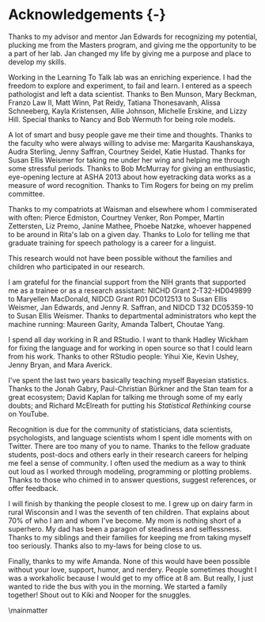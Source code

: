
Acknowledgements {-}
========================================================================

Thanks to my advisor and mentor Jan Edwards for recognizing my potential,
plucking me from the Masters program, and giving me the opportunity to
be a part of her lab. Jan changed my life by giving me a purpose and
place to develop my skills.

Working in the Learning To Talk lab was an enriching experience. I had
the freedom to explore and experiment, to fail and learn. I entered
as a speech pathologist and left a data scientist. Thanks to Ben Munson,
Mary Beckman, Franzo Law II, Matt Winn, Pat Reidy, Tatiana Thonesavanh,
Alissa Schneeberg, Kayla Kristensen, Allie Johnson, Michelle Erskine,
and Lizzy Hill. Special thanks to Nancy and Bob Wermuth for being role
models. 

A lot of smart and busy people gave me their time and thoughts. Thanks
to the faculty who were always willing to advise me: Margarita
Kaushanskaya, Audra Sterling, Jenny Saffran, Courtney Seidel, Katie
Hustad. Thanks for Susan Ellis Weismer for taking me under her wing and
helping me through some stressful periods. Thanks to Bob McMurray for
giving an enthusiastic, eye-opening lecture at ASHA 2013 about how
eyetracking data works as a measure of word recognition. Thanks to Tim
Rogers for being on my prelim committee.

Thanks to my compatriots at Waisman and elsewhere whom I commiserated
with often: Pierce Edmiston, Courtney Venker, Ron Pomper, Martin
Zettersten, Liz Premo, Janine Mathee, Phoebe Natzke, whoever happened to
be around in Rita's lab on a given day. Thanks to Lolo for telling me
that graduate training for speech pathology is a career for a linguist.

This research would not have been possible without the families and
children who participated in our research. 

I am grateful for the financial support from the NIH grants that
supported me as a trainee or as a research assistant: NICHD
Grant 2-T32-HD049899 to Maryellen MacDonald, NIDCD Grant R01 DC012513 to
Susan Ellis Weismer, Jan Edwards, and Jenny R. Saffran, and NIDCD T32
DC05359-10 to Susan Ellis Weismer. Thanks to departmental administrators
who kept the machine running: Maureen Garity, Amanda Talbert, Choutae
Yang.

I spend all day working in R and RStudio. I want to thank Hadley Wickham
for fixing the language and for working in open source so that I could learn
from his work. Thanks to other RStudio people: Yihui Xie, Kevin Ushey,
Jenny Bryan, and Mara Averick.

I've spent the last two years basically teaching myself Bayesian
statistics. Thanks to the Jonah Gabry, Paul-Christian Bürkner and the
Stan team for a great ecosystem; David Kaplan for talking me through
some of my early doubts; and Richard McElreath for putting his
*Statistical Rethinking* course on YouTube.

Recognition is due for the community of statisticians, data scientists,
psychologists, and language scientists whom I spent idle moments with on
Twitter. There are too many of you to name. Thanks to the fellow
graduate students, post-docs and others early in their research careers
for helping me feel a sense of community. I often used the medium as a
way to think out loud as I worked through modeling, programming or
plotting problems. Thanks to those who chimed in to answer questions,
suggest references, or offer feedback.

I will finish by thanking the people closest to me. I grew up on dairy farm
in rural Wisconsin and I was the seventh of ten children. That explains
about 70% of who I am and whom I've become. My mom is nothing short of a
superhero. My dad has been a paragon of steadiness and selflessness.
Thanks to my siblings and their families for keeping me from taking
myself too seriously. Thanks also to my-laws for being close to us.

Finally, thanks to my wife Amanda. None of this would have been possible
without your love, support, humor, and nerdery. People sometimes thought
I was a workaholic because I would get to my office at 8 am. But really,
I just wanted to ride the bus with you in the morning. We started a
family together! Shout out to Kiki and Nooper for the snuggles. 

\mainmatter
